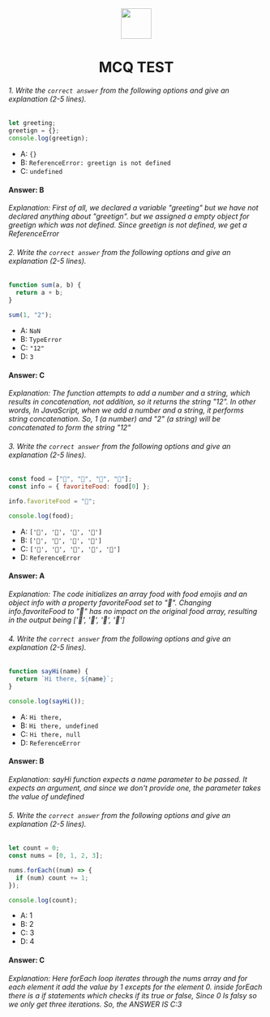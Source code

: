 <div align="center">
  <img height="60" src="https://edurev.gumlet.io/AllImages/original/ApplicationImages/CourseImages/944e5d47-8c55-4a89-91e5-22ab5f2798fc_CI.png">
  <h1>MCQ TEST</h1>
</div>

###### 1. Write the `correct answer` from the following options and give an explanation (2-5 lines).

```javascript
let greeting;
greetign = {};
console.log(greetign);
```

- A: `{}`
- B: `ReferenceError: greetign is not defined`
- C: `undefined`

<p>

#### Answer: B

<i>Explanation: First of all, we declared a variable "greeting" but we have not declared anything about "greetign". but we assigned a empty object for greetign which was not defined. Since greetign is not defined, we get a ReferenceError </i>

</p>

###### 2. Write the `correct answer` from the following options and give an explanation (2-5 lines).

```javascript
function sum(a, b) {
  return a + b;
}

sum(1, "2");
```

- A: `NaN`
- B: `TypeError`
- C: `"12"`
- D: `3`

<p>

#### Answer: C

<i>Explanation: The function attempts to add a number and a string, which results in concatenation, not addition, so it returns the string "12". In other words, In JavaScript, when we add a number and a string, it performs string concatenation. So, 1 (a number) and "2" (a string) will be concatenated to form the string "12"</i>

</p>

###### 3. Write the `correct answer` from the following options and give an explanation (2-5 lines).

```javascript
const food = ["🍕", "🍫", "🥑", "🍔"];
const info = { favoriteFood: food[0] };

info.favoriteFood = "🍝";

console.log(food);
```

- A: `['🍕', '🍫', '🥑', '🍔']`
- B: `['🍝', '🍫', '🥑', '🍔']`
- C: `['🍝', '🍕', '🍫', '🥑', '🍔']`
- D: `ReferenceError`

<p>

#### Answer: A

<i>Explanation: The code initializes an array food with food emojis and an object info with a property favoriteFood set to "🍕". Changing info.favoriteFood to "🍝" has no impact on the original food array, resulting in the output being ['🍕', '🍫', '🥑', '🍔']</i>

</p>

###### 4. Write the `correct answer` from the following options and give an explanation (2-5 lines).

```javascript
function sayHi(name) {
  return `Hi there, ${name}`;
}

console.log(sayHi());
```

- A: `Hi there,`
- B: `Hi there, undefined`
- C: `Hi there, null`
- D: `ReferenceError`

<p>

#### Answer: B

<i>Explanation: sayHi function expects a name parameter to be passed. It expects an argument, and since we don't provide one, the parameter takes the value of undefined</i>

</p>

###### 5. Write the `correct answer` from the following options and give an explanation (2-5 lines).

```javascript
let count = 0;
const nums = [0, 1, 2, 3];

nums.forEach((num) => {
  if (num) count += 1;
});

console.log(count);
```

- A: 1
- B: 2
- C: 3
- D: 4

<p>

#### Answer: C

<i>Explanation: Here forEach loop iterates through the nums array and for each element it
add the value by 1 excepts for the element 0. inside forEach there is a if statements which checks if its true or false, Since 0 Is falsy so we only get three iterations. So, the ANSWER IS C:3 </i>

</p>
